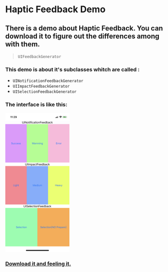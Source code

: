 # Haptic Feedback Demo

## There is a demo about Haptic Feedback. You can download it to figure out the differences among with them.

> ```UIFeedbackGenerator```
  
### This demo is about it's subclasses whitch are called :
-  ```UINotificationFeedbackGenerator```
- ```UIImpactFeedbackGenerator``` 
- ```UISelectionFeedbackGenerator```

### The interface is like this:

 <img src="https://github.com/Deeer/UIFeedbackGeneratorDemo/blob/master/IMG_0547.PNG"  width="40%" height="30%">

### [Download it and feeling it.](https://github.com/Deeer/UIFeedbackGeneratorDemo)





